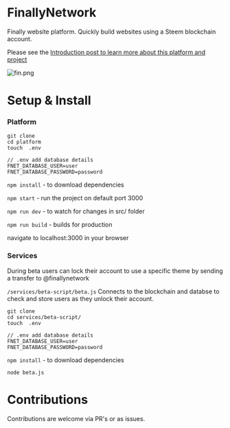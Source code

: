 # FinallyNetwork

Finally website platform. Quickly build websites using a Steem blockchain account.

Please see the [Introduction post to learn more about this platform and project]()


![fin.png](https://ipfs.busy.org/ipfs/Qmd5WhSEW87WhUx5EJGtGfc2vGnmAtNfxfoCaFdnYNiHPq)


# Setup & Install

### Platform

```
git clone
cd platform
touch  .env
```

```
// .env add database details
FNET_DATABASE_USER=user
FNET_DATABASE_PASSWORD=password
```

`npm install` - to download dependencies

`npm start` - run the project on default port 3000

`npm run dev` - to watch for changes in src/ folder

`npm run build` - builds for production

navigate to localhost:3000 in your browser

### Services
During beta users can lock their account to use a specific theme by sending a transfer to @finallynetwork

`/services/beta-script/beta.js`
Connects to the blockchain and databse to check and store users as they unlock their account.

```
git clone
cd services/beta-script/
touch  .env
```

```
// .env add database details
FNET_DATABASE_USER=user
FNET_DATABASE_PASSWORD=password
```
`npm install` - to download dependencies

`node beta.js`

# Contributions

 Contributions are welcome via PR's or as issues.
